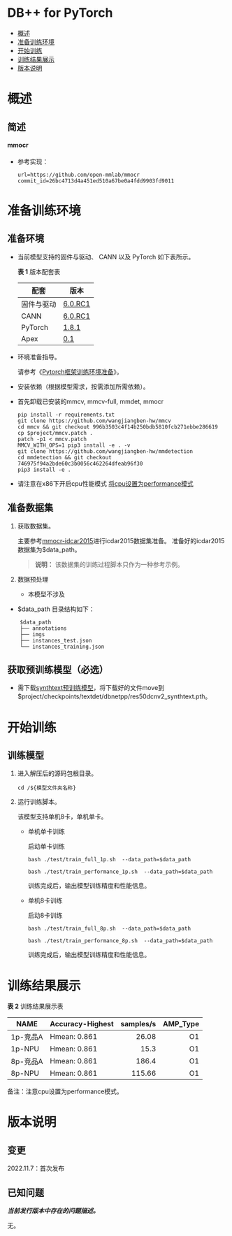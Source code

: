 # DB++ for PyTorch

-   [概述](概述.md)
-   [准备训练环境](准备训练环境.md)
-   [开始训练](开始训练.md)
-   [训练结果展示](训练结果展示.md)
-   [版本说明](版本说明.md)

# 概述

## 简述

#### mmocr

- 参考实现：

  ```
  url=https://github.com/open-mmlab/mmocr
  commit_id=26bc4713d4a451ed510a67be0a4fdd9903fd9011
  ```
# 准备训练环境

## 准备环境

- 当前模型支持的固件与驱动、 CANN 以及 PyTorch 如下表所示。

  **表 1**  版本配套表

  | 配套        | 版本                                                         |
  | ---------- | ------------------------------------------------------------ |
  | 固件与驱动   | [6.0.RC1](https://www.hiascend.com/hardware/firmware-drivers?tag=community) |
  | CANN       | [6.0.RC1](https://www.hiascend.com/software/cann/community) |
  | PyTorch    | [1.8.1](https://gitee.com/ascend/pytorch/tree/master/)|
  | Apex | [0.1](https://gitee.com/ascend/apex/tree/master/) |

- 环境准备指导。

  请参考《[Pytorch框架训练环境准备](https://www.hiascend.com/document/detail/zh/ModelZoo/pytorchframework/ptes)》。
  
- 安装依赖（根据模型需求，按需添加所需依赖）。
- 首先卸载已安装的mmcv, mmcv-full, mmdet, mmocr

  ```
  pip install -r requirements.txt
  git clone https://github.com/wangjiangben-hw/mmcv
  cd mmcv && git checkout 996b3503c4f14b250bdb5810fcb271ebbe286619
  cp $project/mmcv.patch .
  patch -p1 < mmcv.patch
  MMCV_WITH_OPS=1 pip3 install -e . -v
  git clone https://github.com/wangjiangben-hw/mmdetection
  cd mmdetection && git checkout 746975f94a2bde60c3b0056c462264dfeab96f30
  pip3 install -e .
  ```
- 请注意在x86下开启cpu性能模式 [将cpu设置为performance模式](https://gitee.com/ascend/pytorch/blob/master/docs/zh/PyTorch%E8%AE%AD%E7%BB%83%E8%B0%83%E4%BC%98&%E5%B7%A5%E5%85%B7%E4%BD%BF%E7%94%A8%E6%8C%87%E5%8D%97/PyTorch%E8%AE%AD%E7%BB%83%E8%B0%83%E4%BC%98&%E5%B7%A5%E5%85%B7%E4%BD%BF%E7%94%A8%E6%8C%87%E5%8D%97.md#%E5%B0%86cpu%E8%AE%BE%E7%BD%AE%E4%B8%BAperformance%E6%A8%A1%E5%BC%8F)
  


## 准备数据集

1. 获取数据集。

   主要参考[mmocr-idcar2015](https://mmocr.readthedocs.io/en/latest/datasets/det.html?highlight=icdar)进行icdar2015数据集准备。
   准备好的icdar2015数据集为$data_path。

   > **说明：** 
   >该数据集的训练过程脚本只作为一种参考示例。

2. 数据预处理

    - 本模型不涉及
  
- $data_path 目录结构如下：
 ```
     $data_path
    ├── annotations
    ├── imgs
    ├── instances_test.json
    └── instances_training.json
```
## 获取预训练模型（必选）

- 需下载[synthtext预训练模型](https://download.openmmlab.com/mmocr/textdet/dbnet/dbnetpp_r50dcnv2_fpnc_100k_iter_synthtext-20220502-db297554.pth)，将下载好的文件move到$project/checkpoints/textdet/dbnetpp/res50dcnv2_synthtext.pth。



# 开始训练

## 训练模型

1. 进入解压后的源码包根目录。

   ```
   cd /${模型文件夹名称} 
   ```

2. 运行训练脚本。

   该模型支持单机8卡，单机单卡。

   - 单机单卡训练

     启动单卡训练

     ```
     bash ./test/train_full_1p.sh  --data_path=$data_path
     ```
     ```
     bash ./test/train_performance_1p.sh  --data_path=$data_path
     ```
    
     训练完成后，输出模型训练精度和性能信息。

   - 单机8卡训练

     启动8卡训练

     ```
     bash ./test/train_full_8p.sh  --data_path=$data_path
     ```
     ```
     bash ./test/train_performance_8p.sh  --data_path=$data_path
     ```
    
     训练完成后，输出模型训练精度和性能信息。


# 训练结果展示

**表 2**  训练结果展示表

| NAME     | Accuracy-Highest |  samples/s | AMP_Type |
| -------  | -----  | ---: | -------: |
| 1p-竞品A  | Hmean: 0.861 | 26.08 |       O1 |
| 1p-NPU   | Hmean: 0.861 | 15.3 |       O1 |
| 8p-竞品A  | Hmean: 0.861 | 186.4 |       O1 |
| 8p-NPU   | Hmean: 0.861 | 115.66 |       O1 |

备注：注意cpu设置为performance模式。

# 版本说明

## 变更

2022.11.7：首次发布

## 已知问题

**_当前发行版本中存在的问题描述。_**

无。

